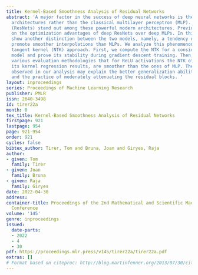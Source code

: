 ```yaml
---
title: Kernel-Based Smoothness Analysis of Residual Networks
abstract: 'A major factor in the success of deep neural networks is the use of sophisticated
  architectures rather than the classical multilayer perceptron (MLP). Residual networks
  (ResNets) stand out among these powerful modern architectures. Previous works focused
  on the optimization advantages of deep ResNets over deep MLPs. In this paper, we
  show another distinction between the two models, namely, a tendency of ResNets to
  promote smoother interpolations than MLPs. We analyze this phenomenon via the neural
  tangent kernel (NTK) approach. First, we compute the NTK for a considered ResNet
  model and prove its stability during gradient descent training. Then, we show by
  various evaluation methodologies that for ReLU activations the NTK of ResNet, and
  its kernel regression results, are smoother than the ones of MLP. The better smoothness
  observed in our analysis may explain the better generalization ability of ResNets
  and the practice of moderately attenuating the residual blocks. '
layout: inproceedings
series: Proceedings of Machine Learning Research
publisher: PMLR
issn: 2640-3498
id: tirer22a
month: 0
tex_title: Kernel-Based Smoothness Analysis of Residual Networks
firstpage: 921
lastpage: 954
page: 921-954
order: 921
cycles: false
bibtex_author: Tirer, Tom and Bruna, Joan and Giryes, Raja
author:
- given: Tom
  family: Tirer
- given: Joan
  family: Bruna
- given: Raja
  family: Giryes
date: 2022-04-30
address:
container-title: Proceedings of the 2nd Mathematical and Scientific Machine Learning
  Conference
volume: '145'
genre: inproceedings
issued:
  date-parts:
  - 2022
  - 4
  - 30
pdf: https://proceedings.mlr.press/v145/tirer22a/tirer22a.pdf
extras: []
# Format based on citeproc: http://blog.martinfenner.org/2013/07/30/citeproc-yaml-for-bibliographies/
---
```


